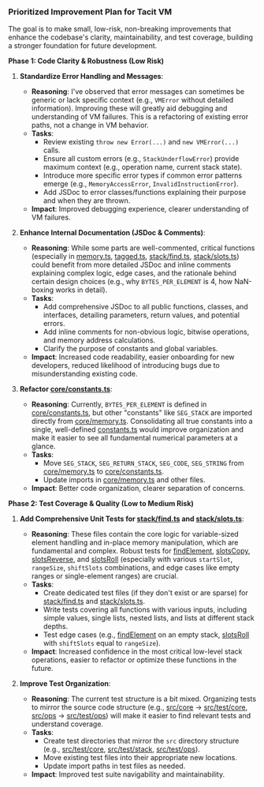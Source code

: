 ### Prioritized Improvement Plan for Tacit VM

The goal is to make small, low-risk, non-breaking improvements that enhance the codebase's clarity, maintainability, and test coverage, building a stronger foundation for future development.

**Phase 1: Code Clarity & Robustness (Low Risk)**

1.  **Standardize Error Handling and Messages**:
    *   **Reasoning**: I've observed that error messages can sometimes be generic or lack specific context (e.g., `VMError` without detailed information). Improving these will greatly aid debugging and understanding of VM failures. This is a refactoring of existing error paths, not a change in VM behavior.
    *   **Tasks**:
        *   Review existing `throw new Error(...)` and `new VMError(...)` calls.
        *   Ensure all custom errors (e.g., `StackUnderflowError`) provide maximum context (e.g., operation name, current stack state).
        *   Introduce more specific error types if common error patterns emerge (e.g., `MemoryAccessError`, `InvalidInstructionError`).
        *   Add JSDoc to error classes/functions explaining their purpose and when they are thrown.
    *   **Impact**: Improved debugging experience, clearer understanding of VM failures.

2.  **Enhance Internal Documentation (JSDoc & Comments)**:
    *   **Reasoning**: While some parts are well-commented, critical functions (especially in [memory.ts](cci:7://file:///Users/johnhardy/Documents/projects/ts-tacitus/src/core/memory.ts:0:0-0:0), [tagged.ts](cci:7://file:///Users/johnhardy/Documents/projects/ts-tacitus/src/core/tagged.ts:0:0-0:0), [stack/find.ts](cci:7://file:///Users/johnhardy/Documents/projects/ts-tacitus/src/stack/find.ts:0:0-0:0), [stack/slots.ts](cci:7://file:///Users/johnhardy/Documents/projects/ts-tacitus/src/stack/slots.ts:0:0-0:0)) could benefit from more detailed JSDoc and inline comments explaining complex logic, edge cases, and the rationale behind certain design choices (e.g., why `BYTES_PER_ELEMENT` is 4, how NaN-boxing works in detail).
    *   **Tasks**:
        *   Add comprehensive JSDoc to all public functions, classes, and interfaces, detailing parameters, return values, and potential errors.
        *   Add inline comments for non-obvious logic, bitwise operations, and memory address calculations.
        *   Clarify the purpose of constants and global variables.
    *   **Impact**: Increased code readability, easier onboarding for new developers, reduced likelihood of introducing bugs due to misunderstanding existing code.

3.  **Refactor [core/constants.ts](cci:7://file:///Users/johnhardy/Documents/projects/ts-tacitus/src/core/constants.ts:0:0-0:0)**:
    *   **Reasoning**: Currently, `BYTES_PER_ELEMENT` is defined in [core/constants.ts](cci:7://file:///Users/johnhardy/Documents/projects/ts-tacitus/src/core/constants.ts:0:0-0:0), but other "constants" like `SEG_STACK` are imported directly from [core/memory.ts](cci:7://file:///Users/johnhardy/Documents/projects/ts-tacitus/src/core/memory.ts:0:0-0:0). Consolidating all true constants into a single, well-defined [constants.ts](cci:7://file:///Users/johnhardy/Documents/projects/ts-tacitus/src/core/constants.ts:0:0-0:0) would improve organization and make it easier to see all fundamental numerical parameters at a glance.
    *   **Tasks**:
        *   Move `SEG_STACK`, `SEG_RETURN_STACK`, `SEG_CODE`, `SEG_STRING` from [core/memory.ts](cci:7://file:///Users/johnhardy/Documents/projects/ts-tacitus/src/core/memory.ts:0:0-0:0) to [core/constants.ts](cci:7://file:///Users/johnhardy/Documents/projects/ts-tacitus/src/core/constants.ts:0:0-0:0).
        *   Update imports in [core/memory.ts](cci:7://file:///Users/johnhardy/Documents/projects/ts-tacitus/src/core/memory.ts:0:0-0:0) and other files.
    *   **Impact**: Better code organization, clearer separation of concerns.

**Phase 2: Test Coverage & Quality (Low to Medium Risk)**

1.  **Add Comprehensive Unit Tests for [stack/find.ts](cci:7://file:///Users/johnhardy/Documents/projects/ts-tacitus/src/stack/find.ts:0:0-0:0) and [stack/slots.ts](cci:7://file:///Users/johnhardy/Documents/projects/ts-tacitus/src/stack/slots.ts:0:0-0:0)**:
    *   **Reasoning**: These files contain the core logic for variable-sized element handling and in-place memory manipulation, which are fundamental and complex. Robust tests for [findElement](cci:1://file:///Users/johnhardy/Documents/projects/ts-tacitus/src/stack/find.ts:58:0-84:1), [slotsCopy](cci:1://file:///Users/johnhardy/Documents/projects/ts-tacitus/src/stack/slots.ts:41:0-50:1), [slotsReverse](cci:1://file:///Users/johnhardy/Documents/projects/ts-tacitus/src/stack/slots.ts:74:0-89:1), and [slotsRoll](cci:1://file:///Users/johnhardy/Documents/projects/ts-tacitus/src/stack/slots.ts:119:0-127:1) (especially with various `startSlot`, `rangeSize`, `shiftSlots` combinations, and edge cases like empty ranges or single-element ranges) are crucial.
    *   **Tasks**:
        *   Create dedicated test files (if they don't exist or are sparse) for [stack/find.ts](cci:7://file:///Users/johnhardy/Documents/projects/ts-tacitus/src/stack/find.ts:0:0-0:0) and [stack/slots.ts](cci:7://file:///Users/johnhardy/Documents/projects/ts-tacitus/src/stack/slots.ts:0:0-0:0).
        *   Write tests covering all functions with various inputs, including simple values, single lists, nested lists, and lists at different stack depths.
        *   Test edge cases (e.g., [findElement](cci:1://file:///Users/johnhardy/Documents/projects/ts-tacitus/src/stack/find.ts:58:0-84:1) on an empty stack, [slotsRoll](cci:1://file:///Users/johnhardy/Documents/projects/ts-tacitus/src/stack/slots.ts:119:0-127:1) with `shiftSlots` equal to `rangeSize`).
    *   **Impact**: Increased confidence in the most critical low-level stack operations, easier to refactor or optimize these functions in the future.

2.  **Improve Test Organization**:
    *   **Reasoning**: The current test structure is a bit mixed. Organizing tests to mirror the source code structure (e.g., [src/core](cci:7://file:///Users/johnhardy/Documents/projects/ts-tacitus/src/core:0:0-0:0) -> [src/test/core](cci:7://file:///Users/johnhardy/Documents/projects/ts-tacitus/src/test/core:0:0-0:0), [src/ops](cci:7://file:///Users/johnhardy/Documents/projects/ts-tacitus/src/ops:0:0-0:0) -> [src/test/ops](cci:7://file:///Users/johnhardy/Documents/projects/ts-tacitus/src/test/ops:0:0-0:0)) will make it easier to find relevant tests and understand coverage.
    *   **Tasks**:
        *   Create test directories that mirror the `src` directory structure (e.g., [src/test/core](cci:7://file:///Users/johnhardy/Documents/projects/ts-tacitus/src/test/core:0:0-0:0), [src/test/stack](cci:7://file:///Users/johnhardy/Documents/projects/ts-tacitus/src/test/stack:0:0-0:0), [src/test/ops](cci:7://file:///Users/johnhardy/Documents/projects/ts-tacitus/src/test/ops:0:0-0:0)).
        *   Move existing test files into their appropriate new locations.
        *   Update import paths in test files as needed.
    *   **Impact**: Improved test suite navigability and maintainability.
